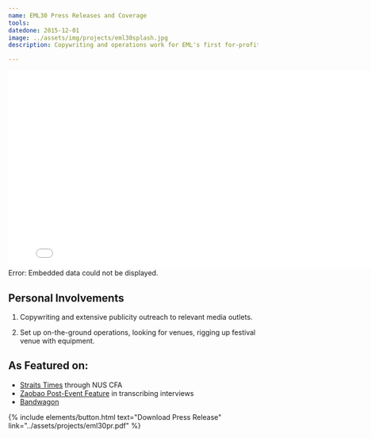```yaml
---
name: EML30 Press Releases and Coverage
tools:
datedone: 2015-12-01
image: ../assets/img/projects/eml30splash.jpg
description: Copywriting and operations work for EML's first for-profit music festival, and subsequent media coverage.

---
```

<object data="../assets/projects/eml30pr.pdf" width="800" height="400">
    <embed src="../assets/projects/eml30pr.pdf" width="800" height="400"></embed>
    Error: Embedded data could not be displayed.
</object>

## Personal Involvements
1. Copywriting and extensive publicity outreach to relevant media outlets.

2. Set up on-the-ground operations, looking for venues, rigging up festival venue with equipment.

## As Featured on:
 - [Straits Times](https://www.straitstimes.com/lifestyle/entertainment/gigs-picks-gif-li-feihui-glen-hughes-and-more) through NUS CFA
 - [Zaobao Post-Event Feature](https://www.zaobao.com.sg/lifestyle/education/live/story20160120-572921) in transcribing interviews
 - [Bandwagon](https://www.bandwagon.asia/gigs/eml30-independent-electronic-music-festival)



<p class="text-center">
{% include elements/button.html text="Download Press Release" link="../assets/projects/eml30pr.pdf" %}

</p>
